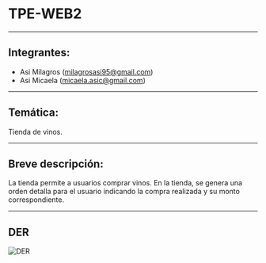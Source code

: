 # TPE-WEB2
***
## Integrantes: 
- Asi Milagros (milagrosasi95@gmail.com)
- Asi Micaela (micaela.asic@gmail.com)
***
## Temática:
Tienda de vinos.
***
## Breve descripción: 
La tienda permite a usuarios comprar vinos. En la tienda, se genera una orden detalla para el usuario indicando la compra realizada y su monto correspondiente. 
***
## DER
![DER](https://github.com/milagrosasi/TPE-WEB2/assets/39970362/666a7a45-e82c-4b2b-a9ba-4e3438cfa184)
